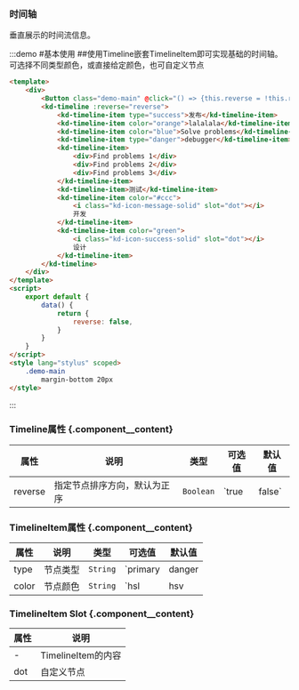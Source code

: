 ### 时间轴
垂直展示的时间流信息。

:::demo #基本使用 ##使用Timeline嵌套TimelineItem即可实现基础的时间轴。可选择不同类型颜色，或直接给定颜色，也可自定义节点

```html
<template>
    <div>
        <Button class="demo-main" @click="() => {this.reverse = !this.reverse;}">reverse: {{ reverse }}</Button>
        <kd-timeline :reverse="reverse">
            <kd-timeline-item type="success">发布</kd-timeline-item>
            <kd-timeline-item color="orange">lalalala</kd-timeline-item>
            <kd-timeline-item color="blue">Solve problems</kd-timeline-item>
            <kd-timeline-item type="danger">debugger</kd-timeline-item>
            <kd-timeline-item>
                <div>Find problems 1</div>
                <div>Find problems 2</div>
                <div>Find problems 3</div>
            </kd-timeline-item>
            <kd-timeline-item>测试</kd-timeline-item>
            <kd-timeline-item color="#ccc">
                <i class="kd-icon-message-solid" slot="dot"></i>
                开发
            </kd-timeline-item>
            <kd-timeline-item color="green">
                <i class="kd-icon-success-solid" slot="dot"></i>
                设计
            </kd-timeline-item>
        </kd-timeline>
    </div>
</template>
<script>
    export default {
        data() {
            return {
                reverse: false,
            }
        }
    }
</script>
<style lang="stylus" scoped>
    .demo-main
        margin-bottom 20px
</style>
```
:::

### Timeline属性 {.component__content}
| 属性      | 说明    | 类型      | 可选值       | 默认值   |
|---------- |-------- |---------- |-------------  |-------- |
| reverse     | 指定节点排序方向，默认为正序   | `Boolean`    | `true | false` | `false`
### TimelineItem属性 {.component__content}
| 属性      | 说明    | 类型      | 可选值       | 默认值   |
|---------- |-------- |---------- |-------------  |-------- |
| type      | 节点类型   | `String`    | `primary | danger | success` | `primary`|
| color     | 节点颜色   | `String`    | `hsl | hsv | hex | rgb`      |     —    |
### TimelineItem Slot {.component__content}
| 属性       | 说明                 |
|---------- |--------             |
| -         | TimelineItem的内容   |
| dot       | 自定义节点            |
